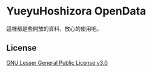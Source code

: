 # YueyuHoshizora OpenData
這裡都是些開放的資料，放心的使用吧。

## License
[GNU Lesser General Public License v3.0](https://www.gnu.org/licenses/lgpl-3.0.en.html)
